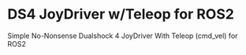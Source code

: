 # DS4 JoyDriver w/Teleop for ROS2
Simple No-Nonsense Dualshock 4 JoyDriver With Teleop (cmd_vel) for ROS2

